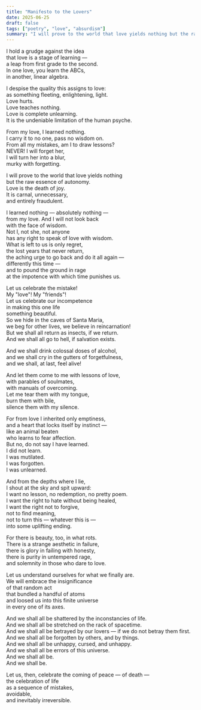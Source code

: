 ```yaml
---
title: "Manifesto to the Lovers"
date: 2025-06-25
draft: false
tags: ["poetry", "love", "absurdism"]
summary: "I will prove to the world that love yields nothing but the raw essence of autonomy."
---
```


I hold a grudge against the idea<br>
that love is a stage of learning —<br>
a leap from first grade to the second.<br>
In one love, you learn the ABCs,<br>
in another, linear algebra.<br>

I despise the quality this assigns to love:<br>
as something fleeting, enlightening, light.<br>
Love hurts.<br>
Love teaches nothing.<br>
Love is complete unlearning.<br>
It is the undeniable limitation of the human psyche.<br>

From my love, I learned nothing.<br>
I carry it to no one, pass no wisdom on.<br>
From all my mistakes, am I to draw lessons?<br>
NEVER! I will forget her,<br>
I will turn her into a blur,<br>
murky with forgetting.<br>

I will prove to the world that love yields nothing<br>
but the raw essence of autonomy.<br>
Love is the death of joy.<br>
It is carnal, unnecessary,<br>
and entirely fraudulent.<br>

I learned nothing — absolutely nothing —<br>
from my love. And I will not look back<br>
with the face of wisdom.<br>
Not I, not she, not anyone<br>
has any right to speak of love with wisdom.<br>
What is left to us is only regret,<br>
the lost years that never return,<br>
the aching urge to go back and do it all again —<br>
differently this time —<br>
and to pound the ground in rage<br>
at the impotence with which time punishes us.<br>

Let us celebrate the mistake!<br>
My "love"! My "friends"!<br>
Let us celebrate our incompetence<br>
in making this one life<br>
something beautiful.<br>
So we hide in the caves of Santa Maria,<br>
we beg for other lives, we believe in reincarnation!<br>
But we shall all return as insects, if we return.<br>
And we shall all go to hell, if salvation exists.<br>

And we shall drink colossal doses of alcohol,<br>
and we shall cry in the gutters of forgetfulness,<br>
and we shall, at last, feel alive!<br>

And let them come to me with lessons of love,<br>
with parables of soulmates,<br>
with manuals of overcoming.<br>
Let me tear them with my tongue,<br>
burn them with bile,<br>
silence them with my silence.<br>

For from love I inherited only emptiness,<br>
and a heart that locks itself by instinct —<br>
like an animal beaten<br>
who learns to fear affection.<br>
But no, do not say I have learned.<br>
I did not learn.<br>
I was mutilated.<br>
I was forgotten.<br>
I was unlearned.<br>

And from the depths where I lie,<br>
I shout at the sky and spit upward:<br>
I want no lesson, no redemption, no pretty poem.<br>
I want the right to hate without being healed,<br>
I want the right not to forgive,<br>
not to find meaning,<br>
not to turn this — whatever this is —<br>
into some uplifting ending.<br>

For there is beauty, too, in what rots.<br>
There is a strange aesthetic in failure,<br>
there is glory in failing with honesty,<br>
there is purity in untempered rage,<br>
and solemnity in those who dare to love.<br>

Let us understand ourselves for what we finally are.<br>
We will embrace the insignificance<br>
of that random act<br>
that bundled a handful of atoms<br>
and loosed us into this finite universe<br>
in every one of its axes.<br>

And we shall all be shattered by the inconstancies of life.<br>
And we shall all be stretched on the rack of spacetime.<br>
And we shall all be betrayed by our lovers — if we do not betray them first.<br>
And we shall all be forgotten by others, and by things.<br>
And we shall all be unhappy, cursed, and unhappy.<br>
And we shall all be errors of this universe.<br>
And we shall all be.<br>
And we shall be.<br>

Let us, then, celebrate the coming of peace — of death —<br>
the celebration of life<br>
as a sequence of mistakes,<br>
avoidable,<br>
and inevitably irreversible.<br>

